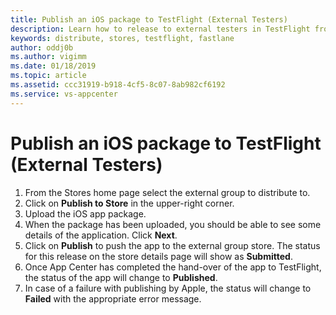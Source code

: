 ```yaml
---
title: Publish an iOS package to TestFlight (External Testers)
description: Learn how to release to external testers in TestFlight from App Center
keywords: distribute, stores, testflight, fastlane
author: oddj0b
ms.author: vigimm
ms.date: 01/18/2019
ms.topic: article
ms.assetid: ccc31919-b918-4cf5-8c07-8ab982cf6192
ms.service: vs-appcenter
---
```


# Publish an iOS package to TestFlight (External Testers)

1. From the Stores home page select the external group to distribute to.
2. Click on **Publish to Store** in the upper-right corner.
3. Upload the iOS app package.
4. When the package has been uploaded, you should be able to see some details of the application. Click **Next**.
5. Click on **Publish** to push the app to the external group store. The status for this release on the store details page will show as **Submitted**.
6. Once App Center has completed the hand-over of the app to TestFlight, the status of the app will change to **Published**.
7. In case of a failure with publishing by Apple, the status will change to **Failed** with the appropriate error message.
